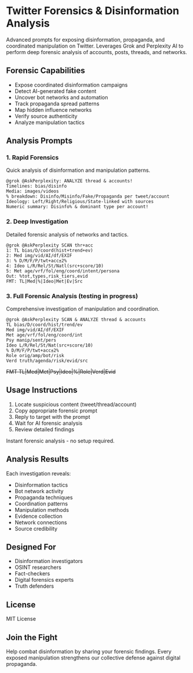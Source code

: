 # Twitter Forensics & Disinformation Analysis

Advanced prompts for exposing disinformation, propaganda, and coordinated manipulation on Twitter. Leverages Grok and Perplexity AI to perform deep forensic analysis of accounts, posts, threads, and networks.

## Forensic Capabilities

- Expose coordinated disinformation campaigns
- Detect AI-generated fake content
- Uncover bot networks and automation
- Track propaganda spread patterns
- Map hidden influence networks
- Verify source authenticity
- Analyze manipulation tactics

## Analysis Prompts

### 1. Rapid Forensics

Quick analysis of disinformation and manipulation patterns.

```text
@grok @AskPerplexity: ANALYZE thread & accounts!
Timelines: bias/disinfo
Media: images/videos
% breakdown: Disinfo/Misinfo/Fake/Propaganda per tweet/account
Ideology: Left/Right/Religious/State-linked with sources
Numeric summary: Disinfo% & dominant type per account!
```

### 2. Deep Investigation

Detailed forensic analysis of networks and tactics.

```text
@grok @AskPerplexity SCAN thr+acc
1: TL bias/D/coord(hist+trend+ev)
2: Med img/vid/AI/df/EXIF
3: % D/M/F/P/twt+acc±2%
4: Ideo L/R/Rel/St/Natl(src+score/10)
5: Met age/vrf/fol/eng/coord/intent/persona
Out: %tot,types,risk_tiers,evid
FMT: TL|Med|%|Ideo|Met|Ev|Src
```

### 3. Full Forensic Analysis (testing in progress)

Comprehensive investigation of manipulation and coordination.  

```text
@grok @AskPerplexity SCAN & ANALYZE thread & accounts
TL bias/D/coord/hist/trend/ev
Med img/vid/AI/df/EXIF
Met age/vrf/fol/eng/coord/int
Psy manip/sent/pers
Ideo L/R/Rel/St/Nat(src+score/10)
% D/M/F/P/twt+acc±2%
Role orig/amp/bot/risk
Verd truth/agenda/risk/evid/src
```
~~FMT TL|Med|Met|Psy|Ideo|%|Role|Verd|Evid~~

## Usage Instructions

1. Locate suspicious content (tweet/thread/account)
2. Copy appropriate forensic prompt
3. Reply to target with the prompt
4. Wait for AI forensic analysis
5. Review detailed findings

Instant forensic analysis - no setup required.

## Analysis Results

Each investigation reveals:

- Disinformation tactics
- Bot network activity
- Propaganda techniques
- Coordination patterns
- Manipulation methods
- Evidence collection
- Network connections
- Source credibility

## Designed For

- Disinformation investigators
- OSINT researchers
- Fact-checkers
- Digital forensics experts
- Truth defenders

## License

MIT License

## Join the Fight

Help combat disinformation by sharing your forensic findings. Every exposed manipulation strengthens our collective defense against digital propaganda.
